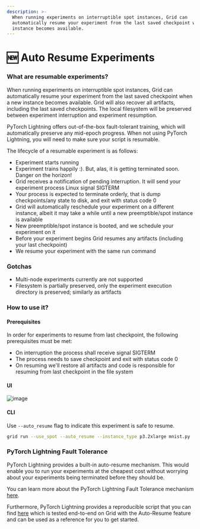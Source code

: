 ```yaml
---
description: >-
  When running experiments on interruptible spot instances, Grid can
  automatically resume your experiment from the last saved checkpoint when a new
  instance becomes available.
---
```


# 🆕 Auto Resume Experiments

### What are resumable experiments?

When running experiments on interruptible spot instances, Grid can automatically resume your experiment from the last saved checkpoint when a new instance becomes available. Grid will also recover all artifacts, including the last saved checkpoints. The local filesystem will be preserved between experiment interruption and experiment resumption.

PyTorch Lightning offers out-of-the-box fault-tolerant training, which will automatically preserve any mid-epoch progress. When not using PyTorch Lightning, you will need to make sure your script is resumable.

The lifecycle of a resumable experiment is as follows:

* Experiment starts running
* Experiment trains happily :). But, alas, it is getting terminated soon. Danger on the horizon!
* Grid receives a notification of pending interruption. It will send your experiment process Linux signal SIGTERM
* Your process is expected to terminate orderly, that is dump checkpoints/any state to disk, and exit with status code 0
* Grid will automatically reschedule your experiment on a different instance, albeit it may take a while until a new preemptible/spot instance is available
* New preemptible/spot instance is booted, and we schedule your experiment on it
* Before your experiment begins Grid resumes any artifacts (including your last checkpoint)
* We resume your experiment with the same run command

### Gotchas

* Multi-node experiments currently are not supported
* Filesystem is partially preserved, only the experiment execution directory is preserved; similarly as artifacts

### How to use it?

#### Prerequisites
In order for experiments to resume from last checkpoint, the following prerequisites must be met:

- On interruption the process shall receive signal SIGTERM
- The process needs to save checkpoint and exit with status code 0
- On resuming we'll restore all artifacts and code is responsible for resuming from last checkpoint in the file system

#### UI

![image](https://user-images.githubusercontent.com/13732925/148102089-f540356a-a2e6-4e9d-ac1f-51de26691086.png)

#### CLI

Use `--auto_resume` flag to indicate this experiment is safe to resume.

```bash
grid run --use_spot --auto_resume --instance_type p3.2xlarge mnist.py
```

### PyTorch Lightning Fault Tolerance

PyTorch Lightning provides a built-in auto-resume mechanism. This would enable you to run your experiments at the cheapest cost without worrying about your experiments being terminated before they should be.  

You can learn more about the PyTorch Lightning Fault Tolerance mechanism [here](https://pytorch-lightning.readthedocs.io/en/latest/advanced/fault_tolerant_training.html#:~:text=Fault%2Dtolerant%20Training%20is%20an,a%20hardware%20or%20software%20failure.&text=fit()%20fails%20in%20the,and%20everything%20will%20be%20restored.).

Furthermore, PyTorch Lightning provides a reproducible script that you can find [here](https://github.com/PyTorchLightning/pytorch-lightning/blob/master/pl_examples/fault_tolerant/automatic.py) which is tested end-to-end on Grid with the Auto-Resume feature and can be used as a reference for you to get started.
